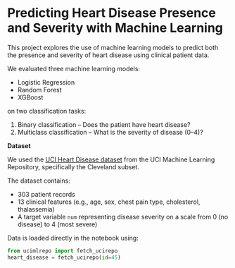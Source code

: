 # Predicting Heart Disease Presence and Severity with Machine Learning

This project explores the use of machine learning models to predict both the presence and severity of heart disease using clinical patient data.

We evaluated three machine learning models:
- Logistic Regression
- Random Forest
- XGBoost

on two classification tasks:
1. Binary classification – Does the patient have heart disease?
2. Multiclass classification – What is the severity of disease (0–4)?



**Dataset**

We used the [UCI Heart Disease dataset](https://archive.ics.uci.edu/ml/datasets/Heart+Disease) from the UCI Machine Learning Repository, specifically the Cleveland subset.

The dataset contains:
- 303 patient records
- 13 clinical features (e.g., age, sex, chest pain type, cholesterol, thalassemia)
- A target variable `num` representing disease severity on a scale from 0 (no disease) to 4 (most severe)

Data is loaded directly in the notebook using:
```python
from ucimlrepo import fetch_ucirepo
heart_disease = fetch_ucirepo(id=45)
